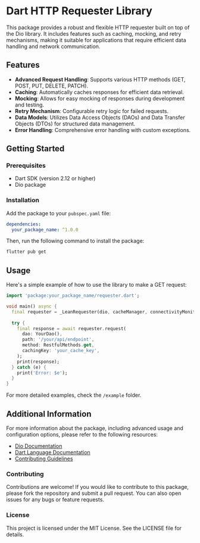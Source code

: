 <!--
This README describes the package. If you publish this package to pub.dev,
this README's contents appear on the landing page for your package.

For information about how to write a good package README, see the guide for
[writing package pages](https://dart.dev/guides/libraries/writing-package-pages).

For general information about developing packages, see the Dart guide for
[creating packages](https://dart.dev/guides/libraries/create-library-packages)
and the Flutter guide for
[developing packages and plugins](https://flutter.dev/developing-packages).
-->

# Dart HTTP Requester Library

This package provides a robust and flexible HTTP requester built on top of the Dio library. It includes features such as caching, mocking, and retry mechanisms, making it suitable for applications that require efficient data handling and network communication.

## Features

- **Advanced Request Handling**: Supports various HTTP methods (GET, POST, PUT, DELETE, PATCH).
- **Caching**: Automatically caches responses for efficient data retrieval.
- **Mocking**: Allows for easy mocking of responses during development and testing.
- **Retry Mechanism**: Configurable retry logic for failed requests.
- **Data Models**: Utilizes Data Access Objects (DAOs) and Data Transfer Objects (DTOs) for structured data management.
- **Error Handling**: Comprehensive error handling with custom exceptions.

## Getting Started

### Prerequisites

- Dart SDK (version 2.12 or higher)
- Dio package

### Installation

Add the package to your `pubspec.yaml` file:

```yaml
dependencies:
  your_package_name: ^1.0.0
```

Then, run the following command to install the package:

```bash
flutter pub get
```

## Usage

Here's a simple example of how to use the library to make a GET request:

```dart
import 'package:your_package_name/requester.dart';

void main() async {
  final requester = _LeanRequester(dio, cacheManager, connectivityMonitor);
  
  try {
    final response = await requester.request(
      dao: YourDao(),
      path: '/your/api/endpoint',
      method: RestfulMethods.get,
      cachingKey: 'your_cache_key',
    );
    print(response);
  } catch (e) {
    print('Error: $e');
  }
}
```

For more detailed examples, check the `/example` folder.

## Additional Information

For more information about the package, including advanced usage and configuration options, please refer to the following resources:

- [Dio Documentation](https://pub.dev/packages/dio)
- [Dart Language Documentation](https://dart.dev/guides)
- [Contributing Guidelines](CONTRIBUTING.md)

### Contributing

Contributions are welcome! If you would like to contribute to this package, please fork the repository and submit a pull request. You can also open issues for any bugs or feature requests.

### License

This project is licensed under the MIT License. See the LICENSE file for details.
